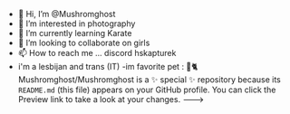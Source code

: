 - 👋 Hi, I’m @Mushromghost
- 👀 I’m interested in photography
- 🌱 I’m currently learning Karate
- 💞️ I’m looking to collaborate on girls
- 📫 How to reach me ... discord  hskapturek
- i'm a lesbijan and trans (IT)
-im favorite pet :  🐘🐈
Mushromghost/Mushromghost is a ✨ special ✨ repository because its `README.md` (this file) appears on your GitHub profile.
You can click the Preview link to take a look at your changes.
--->
